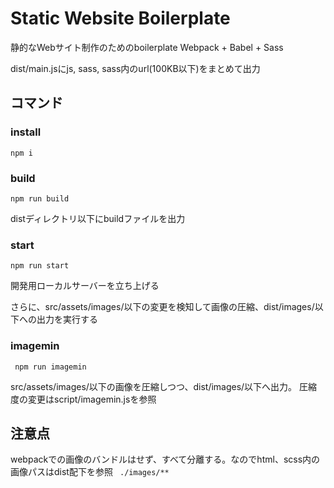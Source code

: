 # Static Website Boilerplate
静的なWebサイト制作のためのboilerplate
Webpack + Babel + Sass

dist/main.jsにjs, sass, sass内のurl(100KB以下)をまとめて出力

## コマンド
### install
``npm i``

### build
`` npm run build ``

distディレクトリ以下にbuildファイルを出力

### start
`` npm run start ``

開発用ローカルサーバーを立ち上げる

さらに、src/assets/images/以下の変更を検知して画像の圧縮、dist/images/以下への出力を実行する

### imagemin

`` npm run imagemin``

src/assets/images/以下の画像を圧縮しつつ、dist/images/以下へ出力。
圧縮度の変更はscript/imagemin.jsを参照

## 注意点
webpackでの画像のバンドルはせず、すべて分離する。なのでhtml、scss内の画像パスはdist配下を参照
`` ./images/**``
